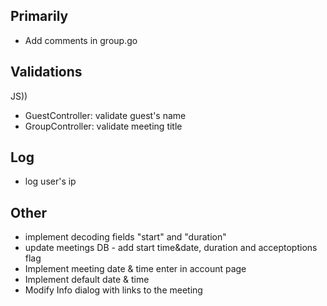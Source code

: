 ## Primarily
- Add comments in group.go

## Validations
JS))
- GuestController: validate guest's name 
- GroupController: validate meeting title

## Log
- log user's ip

## Other
- implement decoding fields "start" and "duration"
- update meetings DB - add start time&date, duration and acceptoptions flag
- Implement meeting date & time enter in account page
- Implement default date & time
- Modify Info dialog with links to the meeting
